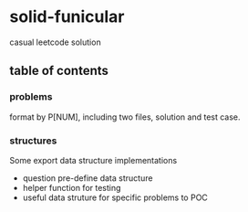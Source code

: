 # solid-funicular
casual leetcode solution

## table of contents

### problems

format by P[NUM], including two files, solution and test case.

### structures

Some export data structure implementations
- question pre-define data structure
- helper function for testing
- useful data struture for specific problems to POC